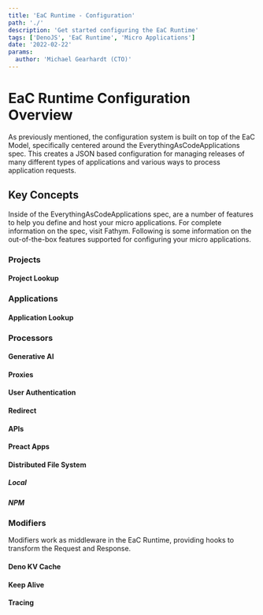 ```yaml
---
title: 'EaC Runtime - Configuration'
path: './'
description: 'Get started configuring the EaC Runtime'
tags: ['DenoJS', 'EaC Runtime', 'Micro Applications']
date: '2022-02-22'
params:
  author: 'Michael Gearhardt (CTO)'
---
```


# EaC Runtime Configuration Overview

As previously mentioned, the configuration system is built on top of the <a target="_blank">EaC Model</a>, specifically centered around the <a target="_blank">EverythingAsCodeApplications</a> spec. This creates a JSON based configuration for managing releases of many different types of applications and various ways to process application requests.

## Key Concepts

Inside of the EverythingAsCodeApplications spec, are a number of features to help you define and host your micro applications. For complete information on the spec, visit <a target="_blank">Fathym</a>. Following is some information on the out-of-the-box features supported for configuring your micro applications.

### Projects

#### Project Lookup

### Applications

#### Application Lookup

### Processors

#### Generative AI

#### Proxies

#### User Authentication

#### Redirect

#### APIs

#### Preact Apps

#### Distributed File System

##### Local

##### NPM

### Modifiers

Modifiers work as middleware in the EaC Runtime, providing hooks to transform the Request and Response.

#### Deno KV Cache

#### Keep Alive

#### Tracing
